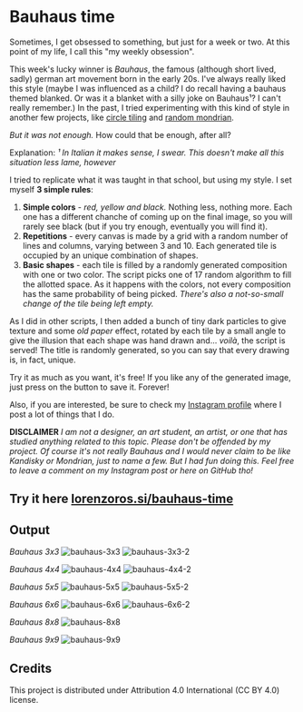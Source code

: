 # Bauhaus time

Sometimes, I get obsessed to something, but just for a week or two. At this point of my life, I call this "my weekly obsession".

This week's lucky winner is *Bauhaus*, the famous (although short lived, sadly) german art movement born in the early 20s. I've always really liked this style (maybe I was influenced as a child? I do recall having a bauhaus themed blanked. Or was it a blanket with a silly joke on Bauhaus¹? I can't really remember.) In the past, I tried experimenting with this kind of style in another few projects, like [circle tiling](https://www.github.com/lorossi/circle-tiling) and [random mondrian](https://www.github.com/lorossi/random-mondrian).

*But it was not enough.* How could that be enough, after all?

Explanation: *¹ In Italian it makes sense, I swear. This doesn't make all this situation less lame, however*

I tried to replicate what it was taught in that school, but using my style. I set myself **3 simple rules**:

1. **Simple colors** - *red, yellow and black.* Nothing less, nothing more. Each one has a different chanche of coming up on the final image, so you will rarely see black (but if you try enough, eventually you will find it).
1. **Repetitions** - every canvas is made by a grid with a random number of lines and columns, varying between 3 and 10. Each generated tile is occupied by an unique combination of shapes.
1. **Basic shapes** - each tile is filled by a randomly generated composition with one or two color. The script picks one of 17 random algorithm to fill the allotted space. As it happens with the colors, not every composition has the same probability of being picked. *There's also a not-so-small change of the tile being left empty.*

As I did in other scripts, I then added a bunch of tiny dark particles to give texture and some *old paper* effect, rotated by each tile by a small angle to give the illusion that each shape was hand drawn and... *voilà*, the script is served! The title is randomly generated, so you can say that every drawing is, in fact, unique.

Try it as much as you want, it's free! If you like any of the generated image, just press on the button to save it. Forever!

Also, if you are interested, be sure to check my [Instagram profile](https://www.instagram.com/lorossi97) where I post a lot of things that I do.

**DISCLAIMER** *I am not a designer, an art student, an artist, or one that has studied anything related to this topic. Please don't be offended by my project. Of course it's not really Bauhaus and I would never claim to be like Kandisky or Mondrian, just to name a few. But I had fun doing this. Feel free to leave a comment on my Instagram post or here on GitHub tho!*

## Try it here [lorenzoros.si/bauhaus-time](https://lorenzoros.si/bauhaus-time/)

## Output

*Bauhaus 3x3*
![bauhaus-3x3](output/Bauhaus-3x3.png)
![bauhaus-3x3-2](output/Bauhaus-3x3-2.png)

*Bauhaus 4x4*
![bauhaus-4x4](output/Bauhaus-4x4.png)
![bauhaus-4x4-2](output/Bauhaus-4x4-2.png)

*Bauhaus 5x5*
![bauhaus-5x5](output/Bauhaus-5x5.png)
![bauhaus-5x5-2](output/Bauhaus-5x5-2.png)

*Bauhaus 6x6*
![bauhaus-6x6](output/Bauhaus-6x6.png)
![bauhaus-6x6-2](output/Bauhaus-6x6-2.png)

*Bauhaus 8x8*
![bauhaus-8x8](output/Bauhaus-8x8.png)

*Bauhaus 9x9*
![bauhaus-9x9](output/Bauhaus-9x9.png)

## Credits

This project is distributed under Attribution 4.0 International (CC BY 4.0) license.

